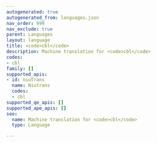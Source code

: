 ```yaml
---
autogenerated: true
autogenerated_from: languages.json
nav_order: 999
nav_exclude: true
parent: Languages
layout: language
title: <code>cbl</code>
description: Machine translation for <code>cbl</code>
codes:
- cbl
family: []
supported_apis:
- id: niutrans
  name: Niutrans
  codes:
  - cbl
supported_qe_apis: []
supported_ape_apis: []
seo:
  name: Machine translation for <code>cbl</code>
  type: Language

---
```


